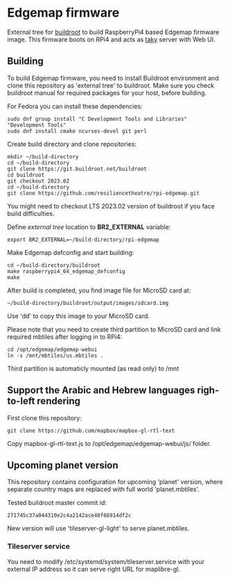 # Edgemap firmware

External tree for [buildroot](https://buildroot.org) to build RaspberryPi4 based Edgemap firmware image. This firmware boots on RPi4 and acts as [taky](https://github.com/tkuester/taky) server with Web UI. 

## Building

To build Edgemap firmware, you need to install Buildroot environment and clone this repository as 'external tree' to buildroot. Make sure you check buildroot manual for required packages for your host, before building.

For Fedora you can install these dependencies:

```
sudo dnf group install "C Development Tools and Libraries" "Development Tools"
sudo dnf install cmake ncurses-devel git perl
```

Create build directory and clone repositories:

```
mkdir ~/build-directory
cd ~/build-directory
git clone https://git.buildroot.net/buildroot
cd buildroot
git checkout 2023.02
cd ~/build-directory
git clone https://github.com/resiliencetheatre/rpi-edgemap.git
```

You might need to checkout LTS 2023.02 version of buildroot if you face build difficulties.

Define _external tree_ location to **BR2_EXTERNAL** variable:

```
export BR2_EXTERNAL=~/build-directory/rpi-edgemap
```

Make Edgemap defconfig and start building:

```
cd ~/build-directory/buildroot
make raspberrypi4_64_edgemap_defconfig
make
```

After build is completed, you find image file for MicroSD card at:

```
~/build-directory/buildroot/output/images/sdcard.img
```

Use 'dd' to copy this image to your MicroSD card.

Please note that you need to create third partition to MicroSD card and link required mbtiles after logging in to RPi4:

```
cd /opt/edgemap/edgemap-webui
ln -s /mnt/mbtiles/us.mbtiles .
```

Third partition is automaticly mounted (as read only) to /mnt

## Support the Arabic and Hebrew languages righ-to-left rendering

First clone this repository:

```
git clone https://github.com/mapbox/mapbox-gl-rtl-text
```

Copy mapbox-gl-rtl-text.js to /opt/edgemap/edgemap-webui/js/ folder.

## Upcoming planet version

This repository contains configuration for upcoming 'planet' version, where separate country maps are replaced with full world 'planet.mbtiles'. 

Tested buildroot master commit id:

```
271745c37a044310e2c4a2142ace48f66914df2c
```

New version will use 'tileserver-gl-light' to serve planet.mbtiles.

### Tileserver service

You need to modify /etc/systemd/system/tileserver.service with your external IP address so it can serve right URL for maplibre-gl.


